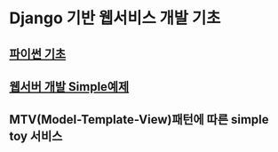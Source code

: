 # Django 기반 웹서비스 개발 기초
## [파이썬 기초](https://github.com/doriver/1month-edu/tree/main/4.%20Django%20%EA%B8%B0%EB%B0%98%20%EC%9B%B9%EC%84%9C%EB%B9%84%EC%8A%A4%20%EA%B0%9C%EB%B0%9C%20%EA%B8%B0%EC%B4%88/%ED%8C%8C%EC%9D%B4%EC%8D%AC%20%EA%B8%B0%EC%B4%88)
## [웹서버 개발 Simple예제](https://github.com/doriver/1month-edu/tree/main/4.%20Django%20%EA%B8%B0%EB%B0%98%20%EC%9B%B9%EC%84%9C%EB%B9%84%EC%8A%A4%20%EA%B0%9C%EB%B0%9C%20%EA%B8%B0%EC%B4%88/%EC%9B%B9%EC%84%9C%EB%B2%84%20%EA%B0%9C%EB%B0%9C%20Simple%EC%98%88%EC%A0%9C)
## MTV(Model-Template-View)패턴에 따른 simple toy 서비스

